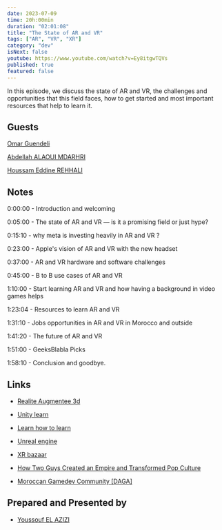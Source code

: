 ```yaml
---
date: 2023-07-09
time: 20h:00min
duration: "02:01:08"
title: "The State of AR and VR"
tags: ["AR", "VR", "XR"]
category: "dev"
isNext: false
youtube: https://www.youtube.com/watch?v=Ey8itgwTQVs
published: true
featured: false
---
```


In this episode, we discuss the state of AR and VR, the challenges and opportunities that this field faces, how to get started and most important resources that help to learn it.

## Guests

[Omar Guendeli](https://www.linkedin.com/in/omar-guendeli-70a57862)

[Abdellah ALAOUI MDARHRI](https://www.linkedin.com/in/abdellah-alaoui-mdarhri-45456734/)

[Houssam Eddine REHHALI](https://www.linkedin.com/in/houssam-eddine-rehhali/)

## Notes

0:00:00 - Introduction and welcoming

0:05:00 - The state of AR and VR — is it a promising field or just hype?

0:15:10 - why meta is investing heavily in AR and VR ?

0:23:00 - Apple's vision of AR and VR with the new headset

0:37:00 - AR and VR hardware and software challenges

0:45:00 - B to B use cases of AR and VR

1:10:00 - Start learning AR and VR and how having a background in video games helps

1:23:04 - Resources to learn AR and VR

1:31:10 - Jobs opportunities in AR and VR in Morocco and outside

1:41:20 - The future of AR and VR

1:51:00 - GeeksBlabla Picks

1:58:10 - Conclusion and goodbye.

## Links

- [Realite Augmentee 3d](https://simplon.co/formation/developpeur-euse-realite-virtuelle-realite-augmentee-3d-temps-reel/990)

- [Unity learn](https://learn.unity.com/)

- [Learn how to learn](https://geeksblabla.io/blablas/learning-how-to-learn)

- [Unreal engine](https://ue4resources.com/)

- [XR bazaar](https://xrbazaar.co/)

- [How Two Guys Created an Empire and Transformed Pop Culture](https://www.amazon.com/Masters-Doom-Created-Transformed-Culture/dp/0812972155)

- [Moroccan Gamedev Community [DAGA]](https://www.facebook.com/groups/670735856666271/?_rdc=2&_rdr)

## Prepared and Presented by

- [Youssouf EL AZIZI](https://elazizi.com)
